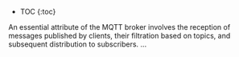 
* TOC
{:toc}

An essential attribute of the MQTT broker involves the reception of messages published by clients, their filtration based on topics, and subsequent distribution to subscribers.
...
